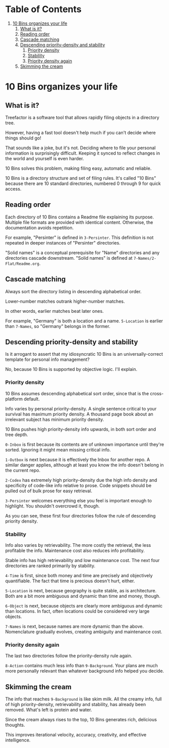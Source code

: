 
# Table of Contents

1.  [10 Bins organizes your life](#org8951f9f)
    1.  [What is it?](#org97b50a9)
    2.  [Reading order](#orgc76bba8)
    3.  [Cascade matching](#org6217aec)
    4.  [Descending priority-density and stability](#org37be5e3)
        1.  [Priority density](#org92fd0a2)
        2.  [Stability](#orgfa6d0e4)
        3.  [Priority density again](#org9b1624d)
    5.  [Skimming the cream](#org4efd41f)


<a id="org8951f9f"></a>

# 10 Bins organizes your life


<a id="org97b50a9"></a>

## What is it?

Treefactor is a software tool that allows rapidly filing objects in a directory tree.  

However, having a fast tool doesn't help much if you can't decide where things should go!

That sounds like a joke, but it's not.  Deciding where to file your personal information is surprisingly difficult.  Keeping it synced to reflect changes in the world and yourself is even harder.

10 Bins solves this problem, making filing easy, automatic and reliable.

10 Bins is a directory structure and set of filing rules.  It's called "10 Bins" because there are 10 standard directories, numbered 0 through 9 for quick access.


<a id="orgc76bba8"></a>

## Reading order

Each directory of 10 Bins contains a Readme file explaining its purpose.  Multiple file formats are provided with identical content.  Otherwise, the documentation avoids repetition.

For example, "Persinter" is defined in `3-Persinter`.  This definition is not repeated in deeper instances of "Persinter" directories.

"Solid names" is a conceptual prerequisite for "Name" directories and any directories cascade downstream.  "Solid names" is defined at `7-Names/2-Flat/Readme.org`.


<a id="org6217aec"></a>

## Cascade matching

Always sort the directory listing in descending alphabetical order.

Lower-number matches outrank higher-number matches.

In other words, earlier matches beat later ones.

For example, "Germany" is both a location and a name.  `5-Location` is earlier than `7-Names`, so "Germany" belongs in the former.


<a id="org37be5e3"></a>

## Descending priority-density and stability

Is it arrogant to assert that my idiosyncratic 10 Bins is an universally-correct template for personal info management?

No, because 10 Bins is supported by objective logic.  I'll explain.


<a id="org92fd0a2"></a>

### Priority density

10 Bins assumes descending alphabetical sort order, since that is the cross-platform default.

Info varies by personal priority-density.  A single sentence critical to your survival has maximum priority density.  A thousand page book about an irrelevant subject has minimum priority density.

10 Bins pushes high priority-density info upwards, in both sort order and tree depth.  

`0-Inbox` is first because its contents are of unknown importance until they're sorted.  Ignoring it might mean missing critical info.

`1-Outbox` is next because it is effectively the Inbox for another repo.  A similar danger applies, although at least you know the info doesn't belong in the current repo.

`2-Codex` has extremely high priority-density due the high info density and specificity of code-like info relative to prose.  Code snippets should be pulled out of bulk prose for easy retrieval.

`3-Persinter` welcomes everything else you feel is important enough to highlight.  You shouldn't overcrowd it, though.

As you can see, these first four directories follow the rule of descending priority density.


<a id="orgfa6d0e4"></a>

### Stability

Info also varies by retrievability.  The more costly the retrieval, the less profitable the info.  Maintenance cost also reduces info profitability.

Stable info has high retrievability and low maintenance cost.  The next four directories are ranked primarily by stability.

`4-Time` is first, since both money and time are precisely and objectively quantifiable.  The fact that time is precious doesn't hurt, either.

`5-Location` is next, because geography is quite stable, as is architecture.  Both are a bit more ambiguous and dynamic than time and money, though.

`6-Object` is next, because objects are clearly more ambiguous and dynamic than locations.  In fact, often locations could be considered very large objects.

`7-Names` is next, because names are more dynamic than the above.  Nomenclature gradually evolves, creating ambiguity and maintenance cost.


<a id="org9b1624d"></a>

### Priority density again

The last two directories follow the priority-density rule again.

`8-Action` contains much less info than `9-Background`.  Your plans are much more personally relevant than whatever background info helped you decide.


<a id="org4efd41f"></a>

## Skimming the cream

The info that reaches `9-Background` is like skim milk.  All the creamy info, full of high priority-density, retrievability and stability, has already been removed.  What's left is protein and water.

Since the cream always rises to the top, 10 Bins generates rich, delicious thoughts.

This improves iterational velocity, accuracy, creativity, and effective intelligence.

